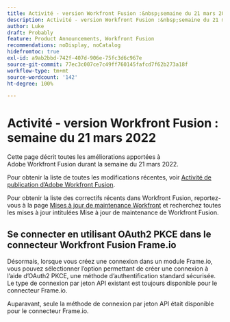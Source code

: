 ```yaml
---
title: Activité - version Workfront Fusion :&nbsp;semaine du 21 mars 2022
description: Activité - version Workfront Fusion :&nbsp;semaine du 21 mars 2022
author: Luke
draft: Probably
feature: Product Announcements, Workfront Fusion
recommendations: noDisplay, noCatalog
hidefromtoc: true
exl-id: a9ab2bbd-742f-407d-906e-75fc3d6c967e
source-git-commit: 77ec3c007ce7c49ff760145fafcd7f62b273a18f
workflow-type: tm+mt
source-wordcount: '142'
ht-degree: 100%

---
```


# Activité - version Workfront Fusion : semaine du 21 mars 2022

Cette page décrit toutes les améliorations apportées à Adobe Workfront Fusion durant la semaine du 21 mars 2022.

Pour obtenir la liste de toutes les modifications récentes, voir [Activité de publication d’Adobe Workfront Fusion](/help/workfront-fusion/fusion-product-releases/fusion-release-activity.md).

Pour obtenir la liste des correctifs récents dans Workfront Fusion, reportez-vous à la page [Mises à jour de maintenance Workfront](https://experienceleague.adobe.com/docs/workfront-known-issues/releases/current-updates.html) et recherchez toutes les mises à jour intitulées Mise à jour de maintenance de Workfront Fusion.

## Se connecter en utilisant OAuth2 PKCE dans le connecteur Workfront Fusion Frame.io

Désormais, lorsque vous créez une connexion dans un module Frame.io, vous pouvez sélectionner l’option permettant de créer une connexion à l’aide d’OAuth2 PKCE, une méthode d’authentification standard sécurisée. Le type de connexion par jeton API existant est toujours disponible pour le connecteur Frame.io.

Auparavant, seule la méthode de connexion par jeton API était disponible pour le connecteur Frame.io.
